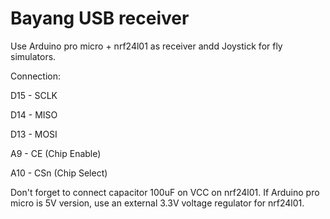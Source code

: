 # Bayang USB receiver
Use Arduino pro micro + nrf24l01 as receiver andd Joystick for fly simulators.

Connection:

D15 - SCLK

D14 - MISO

D13 - MOSI

A9 - CE (Chip Enable)

A10 - CSn (Chip Select)


Don't forget to connect capacitor 100uF on VCC on nrf24l01.
If Arduino pro micro is 5V version, use an external 3.3V voltage regulator for nrf24l01.
